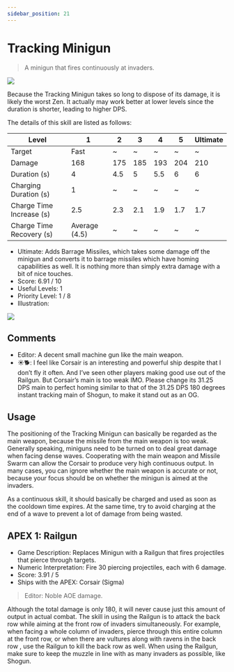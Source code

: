 ```yaml
---
sidebar_position: 21
---
```


# Tracking Minigun

> A minigun that fires continuously at invaders.

<img src="/terms/TM.png" style={{zoom:1.25}}/>

Because the Tracking Minigun takes so long to dispose of its damage, it is likely the worst Zen. It actually may work better at lower levels since the duration is shorter, leading to higher DPS. 

The details of this skill are listed as follows:

| Level                    | 1             | 2    | 3    | 4    | 5    | Ultimate |
| ------------------------ | ------------- | ---- | ---- | ---- | ---- | -------- |
| Target                   | Fast          | ~    | ~    | ~    | ~    | ~        |
| Damage                   | 168           | 175  | 185  | 193  | 204  | 210      |
| Duration (s)             | 4             | 4.5  | 5    | 5.5  | 6    | 6        |
| Charging Duration (s)    | 1             | ~    | ~    | ~    | ~    | ~        |
| Charge Time Increase (s) | 2.5           | 2.3  | 2.1  | 1.9  | 1.7  | 1.7      |
| Charge Time Recovery (s) | Average (4.5) | ~    | ~    | ~    | ~    | ~        |

- Ultimate: Adds Barrage Missiles, which takes some damage off the minigun and converts it to barrage missiles which have homing capabilities as well. It is nothing more than simply extra damage with a bit of nice touches.
- Score: 6.91 / 10
- Useful Levels: 1
- Priority Level: 1 / 8
- Illustration:

<img src="/skills/tm.gif" style={{zoom:1}}/>

## Comments

- Editor: A decent small machine gun like the main weapon.
- ☀🐕: I feel like Corsair is an interesting and powerful ship despite that I don’t fly it often. And I’ve seen other players making good use out of the Railgun. But Corsair’s main is too weak IMO. Please change its 31.25 DPS main to perfect homing similar to that of the 31.25 DPS 180 degrees instant tracking main of Shogun, to make it stand out as an OG.

## Usage

The positioning of the Tracking Minigun can basically be regarded as the main weapon, because the missile from the main weapon is too weak. Generally speaking, miniguns need to be turned on to deal great damage when facing dense waves. Cooperating with the main weapon and Missile Swarm can allow the Corsair to produce very high continuous output. In many cases, you can ignore whether the main weapon is accurate or not, because your focus should be on whether the minigun is aimed at the invaders.

As a continuous skill, it should basically be charged and used as soon as the cooldown time expires. At the same time, try to avoid charging at the end of a wave to prevent a lot of damage from being wasted.

## APEX 1: Railgun

- Game Description: Replaces Minigun with a Railgun that fires projectiles that pierce through targets.
- Numeric Interpretation: Fire 30 piercing projectiles, each with 6 damage.
- Score: 3.91 / 5
- Ships with the APEX: Corsair (Sigma)

> Editor: Noble AOE damage.

Although the total damage is only 180, it will never cause just this amount of output in actual combat. The skill in using the Railgun is to attack the back row while aiming at the front row of invaders simultaneously. For example, when facing a whole column of invaders, pierce through this entire column at the front row, or when there are vultures along with ravens in the back row , use the Railgun to kill the back row as well. When using the Railgun, make sure to keep the muzzle in line with as many invaders as possible, like Shogun.

